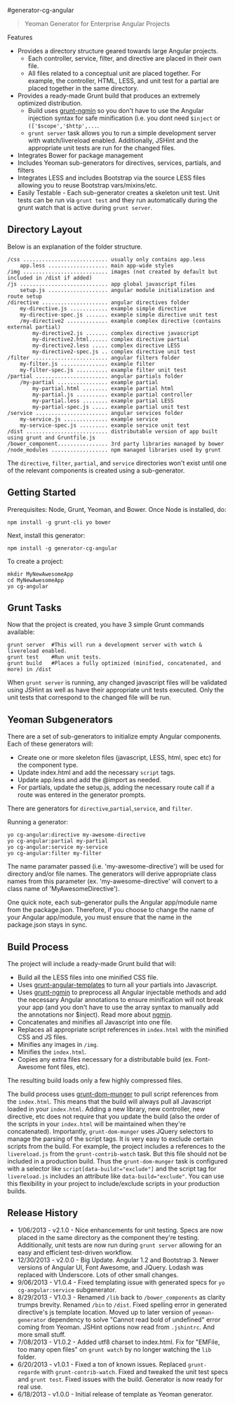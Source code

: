 #generator-cg-angular

>Yeoman Generator for Enterprise Angular Projects

Features

* Provides a directory structure geared towards large Angular projects.
    * Each controller, service, filter, and directive are placed in their own file.
    * All files related to a conceptual unit are placed together.  For example, the controller, HTML, LESS, and unit test for a partial are placed together in the same directory.
* Provides a ready-made Grunt build that produces an extremely optimized distribution.
   * Build uses [grunt-ngmin](https://github.com/btford/grunt-ngmin) so you don't have to use the Angular injection syntax for safe minification (i.e. you dont need `$inject` or `(['$scope','$http',...`.
   * `grunt server` task allows you to run a simple development server with watch/livereload enabled.  Additionally, JSHint and the appropriate unit tests are run for the changed files.
* Integrates Bower for package management
* Includes Yeoman sub-generators for directives, services, partials, and filters
* Integrates LESS and includes Bootstrap via the source LESS files allowing you to reuse Bootstrap vars/mixins/etc.
* Easily Testable - Each sub-generator creates a skeleton unit test.  Unit tests can be run via `grunt test` and they run automatically during the grunt watch that is active during `grunt server`.

Directory Layout
-------------
Below is an explanation of the folder structure.

    /css ........................... usually only contains app.less
        app.less ................... main app-wide styles
    /img ........................... images (not created by default but included in /dist if added)
    /js ............................ app global javascript files
        setup.js ................... angular module initialization and route setup
    /directive ..................... angular directives folder
        my-directive.js ............ example simple directive
        my-directive-spec.js ....... example simple directive unit test
        /my-directive2 ............. example complex directive (contains external partial)
            my-directive2.js ....... complex directive javascript
            my-directive2.html...... complex directive partial
            my-directive2.less ..... complex directive LESS
            my-directive2-spec.js .. complex directive unit test
    /filter ........................ angular filters folder
        my-filter.js ............... example filter
        my-filter-spec.js .......... example filter unit test
    /partial ....................... angular partials folder
        /my-partial ................ example partial
            my-partial.html ........ example partial html
            my-partial.js .......... example partial controller
            my-partial.less ........ example partial LESS
            my-partial-spec.js ..... example partial unit test
    /service ....................... angular services folder
        my-service.js .............. example service
        my-service-spec.js ......... example service unit test
    /dist .......................... distributable version of app built using grunt and Gruntfile.js
    /bower_component................ 3rd party libraries managed by bower
    /node_modules .................. npm managed libraries used by grunt

The `directive`, `filter`, `partial`, and `service` directories won't exist until one of the relevant components is created using a sub-generator.

Getting Started
-------------

Prerequisites: Node, Grunt, Yeoman, and Bower.  Once Node is installed, do:

    npm install -g grunt-cli yo bower

Next, install this generator:

    npm install -g generator-cg-angular

To create a project:

    mkdir MyNewAwesomeApp
    cd MyNewAwesomeApp
    yo cg-angular

Grunt Tasks
-------------

Now that the project is created, you have 3 simple Grunt commands available:

    grunt server  #This will run a development server with watch & livereload enabled.
    grunt test    #Run unit tests.
    grunt build   #Places a fully optimized (minified, concatenated, and more) in /dist
    
When `grunt server` is running, any changed javascript files will be validated using JSHint as well as have their appropriate unit tests executed.  Only the unit tests that correspond to the changed file will be run.

Yeoman Subgenerators
-------------

There are a set of sub-generators to initialize empty Angular components.  Each of these generators will:

* Create one or more skeleton files (javascript, LESS, html, spec etc) for the component type.
* Update index.html and add the necessary `script` tags.
* Update app.less and add the @import as needed.
* For partials, update the setup.js, adding the necessary route call if a route was entered in the generator prompts.

There are generators for `directive`,`partial`,`service`, and `filter`.

Running a generator:

    yo cg-angular:directive my-awesome-directive
    yo cg-angular:partial my-partial
    yo cg-angular:service my-service
    yo cg-angular:filter my-filter

The name paramater passed (i.e. 'my-awesome-directive') will be used for directory and/or file names.  The generators will derive appropriate class names from this parameter (ex. 'my-awesome-directive' will convert to a class name of 'MyAwesomeDirective').

One quick note, each sub-generator pulls the Angular app/module name from the package.json.  Therefore, if you choose to change the name of your Angular app/module, you must ensure that the name in the package.json stays in sync.

Build Process
-------------

The project will include a ready-made Grunt build that will:

* Build all the LESS files into one minified CSS file.
* Uses [grunt-angular-templates](https://github.com/ericclemmons/grunt-angular-templates) to turn all your partials into Javascript.
* Uses [grunt-ngmin](https://github.com/btford/grunt-ngmin) to preprocess all Angular injectable methods and add the necessary Angular annotations to ensure minification will not break your app (and you don't have to use the array syntax to
manually add the annotations nor $inject).  Read more about [ngmin](https://github.com/btford/ngmin).
* Concatenates and minifies all Javascript into one file.
* Replaces all appropriate script references in `index.html` with the minified CSS and JS files.
* Minifies any images in `/img`.
* Minifies the `index.html`.
* Copies any extra files necessary for a distributable build (ex.  Font-Awesome font files, etc).

The resulting build loads only a few highly compressed files.

The build process uses [grunt-dom-munger](https://github.com/cgross/grunt-dom-munger) to pull script references from the `index.html`.  This means that the build will always pull all Javascript loaded in your `index.html`.  Adding a new library, new controller, new directive, etc does not require that you update the build (also the order of the scripts in your `index.html` will be maintained when they're concatenated).  Importantly, `grunt-dom-munger` uses JQuery selectors to manage the parsing of the script tags. It is very easy to exclude certain scripts from the build.  For example, the project includes a references to the `livereload.js` from the `grunt-contrib-watch` task.  But this file should not be included in a production build.  Thus the `grunt-dom-munger` task is configured with a selector like `script[data-build!="exclude"]` and the script tag for `livereload.js` includes an attribute like `data-build="exclude"`.  You can use this flexibility in your project to include/exclude scripts in your production builds.

Release History
-------------
* 1/06/2013 - v2.1.0 - Nice enhancements for unit testing.  Specs are now placed in the same directory as the component they're testing.  Additionally, unit tests are now run during `grunt server` allowing for an easy and efficient test-driven workflow.
* 12/30/2013 - v2.0.0 - Big Update.  Angular 1.2 and Bootstrap 3.  Newer versions of Angular UI, Font Awesome, and JQuery.  Lodash was replaced with Underscore.  Lots of other small changes.
* 9/06/2013 - V1.0.4 - Fixed templating issue with generated specs for `yo cg-angular:service` subgenerator.
* 8/29/2013 - V1.0.3 - Renamed `/lib` back to `/bower_components` as clarity trumps brevity.  Renamed `/bin` to `/dist`. Fixed spelling error in generated directive's js template location.  Moved up to later version of `yeoman-generator` dependency to solve "Cannot read bold of undefined" error coming from Yeoman.  JSHint options now read from `.jshintrc`.  And more small stuff.
* 7/08/2013 - V1.0.2 - Added utf8 charset to index.html.  Fix for "EMFile, too many open files" on `grunt watch` by no longer watching the `lib` folder.
* 6/20/2013 - v1.0.1 - Fixed a ton of known issues.  Replaced `grunt-regarde` with `grunt-contrib-watch`.  Fixed and tweaked the unit test specs and `grunt test`.  Fixed issues with the build.  Generator is now ready for real use.
* 6/18/2013 - v1.0.0 - Initial release of template as Yeoman generator.
